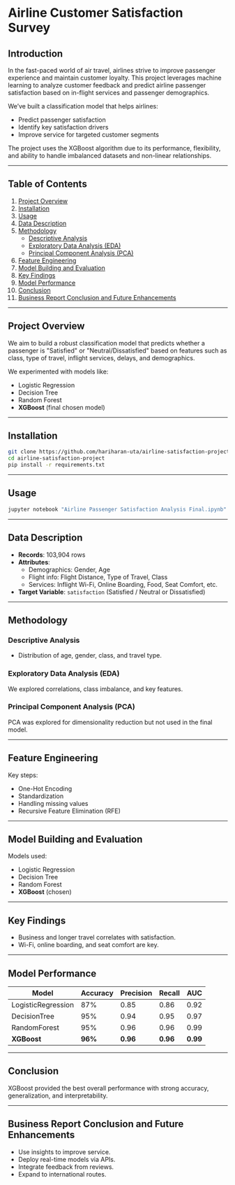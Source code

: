 
# Airline Customer Satisfaction Survey

## Introduction

In the fast-paced world of air travel, airlines strive to improve passenger experience and maintain customer loyalty. This project leverages machine learning to analyze customer feedback and predict airline passenger satisfaction based on in-flight services and passenger demographics.

We’ve built a classification model that helps airlines:
- Predict passenger satisfaction
- Identify key satisfaction drivers
- Improve service for targeted customer segments

The project uses the XGBoost algorithm due to its performance, flexibility, and ability to handle imbalanced datasets and non-linear relationships.

---

## Table of Contents

1. [Project Overview](#project-overview)
2. [Installation](#installation)
3. [Usage](#usage)
4. [Data Description](#data-description)
5. [Methodology](#methodology)
   - [Descriptive Analysis](#descriptive-analysis)
   - [Exploratory Data Analysis (EDA)](#exploratory-data-analysis-eda)
   - [Principal Component Analysis (PCA)](#principal-component-analysis-pca)
6. [Feature Engineering](#feature-engineering)
7. [Model Building and Evaluation](#model-building-and-evaluation)
8. [Key Findings](#key-findings)
9. [Model Performance](#model-performance)
10. [Conclusion](#conclusion)
11. [Business Report Conclusion and Future Enhancements](#business-report-conclusion-and-future-enhancements)

---

## Project Overview

We aim to build a robust classification model that predicts whether a passenger is "Satisfied" or "Neutral/Dissatisfied" based on features such as class, type of travel, inflight services, delays, and demographics.

We experimented with models like:
- Logistic Regression
- Decision Tree
- Random Forest
- **XGBoost** (final chosen model)

---

## Installation

```bash
git clone https://github.com/hariharan-uta/airline-satisfaction-project.git
cd airline-satisfaction-project
pip install -r requirements.txt
```

---

## Usage

```bash
jupyter notebook "Airline Passenger Satisfaction Analysis Final.ipynb"
```

---

## Data Description

- **Records**: 103,904 rows
- **Attributes**:
  - Demographics: Gender, Age
  - Flight info: Flight Distance, Type of Travel, Class
  - Services: Inflight Wi-Fi, Online Boarding, Food, Seat Comfort, etc.
- **Target Variable**: `satisfaction` (Satisfied / Neutral or Dissatisfied)

---

## Methodology

### Descriptive Analysis

- Distribution of age, gender, class, and travel type.

### Exploratory Data Analysis (EDA)

We explored correlations, class imbalance, and key features.

### Principal Component Analysis (PCA)

PCA was explored for dimensionality reduction but not used in the final model.

---

## Feature Engineering

Key steps:
- One-Hot Encoding
- Standardization
- Handling missing values
- Recursive Feature Elimination (RFE)

---

## Model Building and Evaluation

Models used:
- Logistic Regression
- Decision Tree
- Random Forest
- **XGBoost** (chosen)

---

## Key Findings

- Business and longer travel correlates with satisfaction.
- Wi-Fi, online boarding, and seat comfort are key.

---

## Model Performance

| Model            | Accuracy | Precision | Recall | AUC  |
|------------------|----------|-----------|--------|------|
| LogisticRegression | 87%     | 0.85      | 0.86   | 0.92 |
| DecisionTree     | 95%      | 0.94      | 0.95   | 0.97 |
| RandomForest     | 95%      | 0.96      | 0.96   | 0.99 |
| **XGBoost**      | **96%**  | **0.96**  | **0.96**| **0.99** |

---

## Conclusion

XGBoost provided the best overall performance with strong accuracy, generalization, and interpretability.

---

## Business Report Conclusion and Future Enhancements

- Use insights to improve service.
- Deploy real-time models via APIs.
- Integrate feedback from reviews.
- Expand to international routes.
